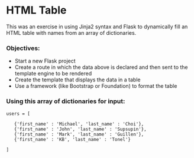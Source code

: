 # HTML Table
This was an exercise in using Jinja2 syntax and Flask to dynamically fill an HTML table with names from an array of dictionaries.
### Objectives:
* Start a new Flask project
* Create a route in which the data above is declared and then sent to the template engine to be rendered
* Create the template that displays the data in a table
* Use a framework (like Bootstrap or Foundation) to format the table

### Using this array of dictionaries for input:
```
users = [

   {'first_name' : 'Michael', 'last_name' : 'Choi'},
   {'first_name' : 'John', 'last_name' : 'Supsupin'},
   {'first_name' : 'Mark', 'last_name' : 'Guillen'},
   {'first_name' : 'KB', 'last_name' : 'Tonel'}

]

```
